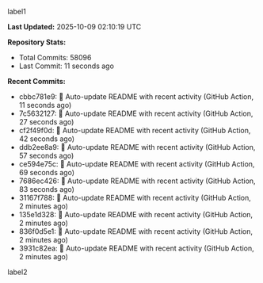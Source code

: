 
label1 
<!-- ACTIVITY_START -->
**Last Updated:** 2025-10-09 02:10:19 UTC

**Repository Stats:**
- Total Commits: 58096
- Last Commit: 11 seconds ago

**Recent Commits:**
- cbbc781e9: 🤖 Auto-update README with recent activity (GitHub Action, 11 seconds ago)
- 7c5632127: 🤖 Auto-update README with recent activity (GitHub Action, 27 seconds ago)
- cf2f49f0d: 🤖 Auto-update README with recent activity (GitHub Action, 42 seconds ago)
- ddb2ee8a9: 🤖 Auto-update README with recent activity (GitHub Action, 57 seconds ago)
- ce594e75c: 🤖 Auto-update README with recent activity (GitHub Action, 69 seconds ago)
- 7686ec426: 🤖 Auto-update README with recent activity (GitHub Action, 83 seconds ago)
- 31167f788: 🤖 Auto-update README with recent activity (GitHub Action, 2 minutes ago)
- 135e1d328: 🤖 Auto-update README with recent activity (GitHub Action, 2 minutes ago)
- 836f0d5e1: 🤖 Auto-update README with recent activity (GitHub Action, 2 minutes ago)
- 3931c82ea: 🤖 Auto-update README with recent activity (GitHub Action, 2 minutes ago)
<!-- ACTIVITY_END -->

label2
